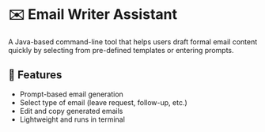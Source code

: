 # ✉️ Email Writer Assistant 

A Java-based command-line tool that helps users draft formal email content quickly by selecting from pre-defined templates or entering prompts.


## 🚀 Features
- Prompt-based email generation
- Select type of email (leave request, follow-up, etc.)
- Edit and copy generated emails
- Lightweight and runs in terminal
